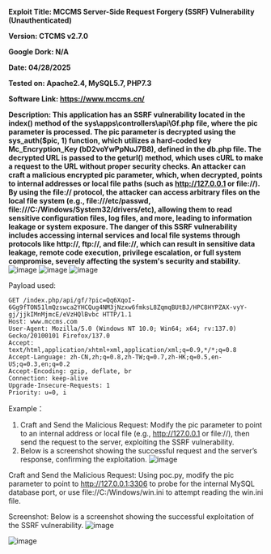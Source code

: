 **Exploit Title: MCCMS Server-Side Request Forgery (SSRF) Vulnerability (Unauthenticated)**

**Version: CTCMS v2.7.0**

**Google Dork: N/A**

**Date: 04/28/2025**

**Tested on: Apache2.4, MySQL5.7, PHP7.3**

**Software Link: https://www.mccms.cn/**

**Description: This application has an SSRF vulnerability located in the index() method of the sys\apps\controllers\api\Gf.php file, where the pic parameter is processed. The pic parameter is decrypted using the sys_auth($pic, 1) function, which utilizes a hard-coded key Mc_Encryption_Key (bD2voYwPpNuJ7B8), defined in the db.php file. The decrypted URL is passed to the geturl() method, which uses cURL to make a request to the URL without proper security checks. An attacker can craft a malicious encrypted pic parameter, which, when decrypted, points to internal addresses or local file paths (such as http://127.0.0.1 or file://). By using the file:// protocol, the attacker can access arbitrary files on the local file system (e.g., file:///etc/passwd, file:///C:/Windows/System32/drivers/etc), allowing them to read sensitive configuration files, log files, and more, leading to information leakage or system exposure. The danger of this SSRF vulnerability includes accessing internal services and local file systems through protocols like http://, ftp://, and file://, which can result in sensitive data leakage, remote code execution, privilege escalation, or full system compromise, severely affecting the system's security and stability.**
![image](https://github.com/user-attachments/assets/03e91507-1921-4136-9677-194e37a35293)
![image](https://github.com/user-attachments/assets/7ba78941-2777-4609-b095-d71da7bfe326)
![image](https://github.com/user-attachments/assets/468490fa-48e9-48d4-8a97-3089e3caf497)

Payload used:
```
GET /index.php/api/gf/?pic=Qq6XqoI-6Gg9fTON51lmQzswca2YHCQug4NM3jNzxw6fmksL8ZqmqBUtBJ/HPC8HYPZAX-vyY-gj/jjkIMnMjmcE/eVzHQlBvbc HTTP/1.1
Host: www.mccms.com
User-Agent: Mozilla/5.0 (Windows NT 10.0; Win64; x64; rv:137.0) Gecko/20100101 Firefox/137.0
Accept: text/html,application/xhtml+xml,application/xml;q=0.9,*/*;q=0.8
Accept-Language: zh-CN,zh;q=0.8,zh-TW;q=0.7,zh-HK;q=0.5,en-US;q=0.3,en;q=0.2
Accept-Encoding: gzip, deflate, br
Connection: keep-alive
Upgrade-Insecure-Requests: 1
Priority: u=0, i
```

Example：
1. Craft and Send the Malicious Request: Modify the pic parameter to point to an internal address or local file (e.g., http://127.0.0.1 or file://), then send the request to the server, exploiting the SSRF vulnerability.
2. Below is a screenshot showing the successful request and the server’s response, confirming the exploitation.
![image](https://github.com/user-attachments/assets/784bff2d-8303-4f33-8b7b-01a963f81619)


Craft and Send the Malicious Request: Using poc.py, modify the pic parameter to point to http://127.0.0.1:3306 to probe for the internal MySQL database port, or use file://C:/Windows/win.ini to attempt reading the win.ini file.

Screenshot: Below is a screenshot showing the successful exploitation of the SSRF vulnerability.
![image](https://github.com/user-attachments/assets/62c2fddb-dbe7-4922-a5c1-c999d4a44d26)

![image](https://github.com/user-attachments/assets/016ba69e-156a-402f-9047-c7fe44cd9de3)

